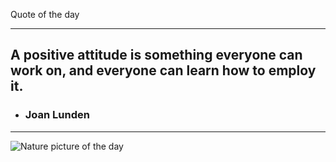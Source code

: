 Quote of the day***## A positive attitude is something everyone can work on, and everyone can learn how to employ it. - ### Joan Lunden***<img src="https://www.naturepicoftheday.com//npods/2021/february/low_ceiling_800w.jpg" alt="Nature picture of the day">